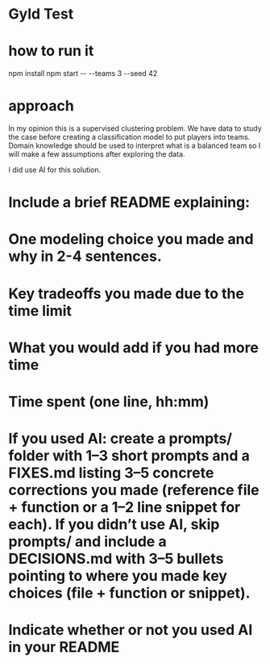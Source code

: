 # Gyld Test

# how to run it

npm install
npm start -- --teams 3 --seed 42

# approach

In my opinion this is a supervised clustering problem.
We have data to study the case before creating a classification model to put players into teams. Domain knowledge should be used to interpret what is a balanced team so I will make a few assumptions after exploring the data.

I did use AI for this solution.

# Include a brief README explaining:
# One modeling choice you made and why in 2-4 sentences.
# Key tradeoffs you made due to the time limit
# What you would add if you had more time
# Time spent (one line, hh:mm)
# If you used AI: create a prompts/ folder with 1–3 short prompts and a FIXES.md listing 3–5 concrete corrections you made (reference file + function or a 1–2 line snippet for each). If you didn’t use AI, skip prompts/ and include a DECISIONS.md with 3–5 bullets pointing to where you made key choices (file + function or snippet).
# Indicate whether or not you used AI in your README
